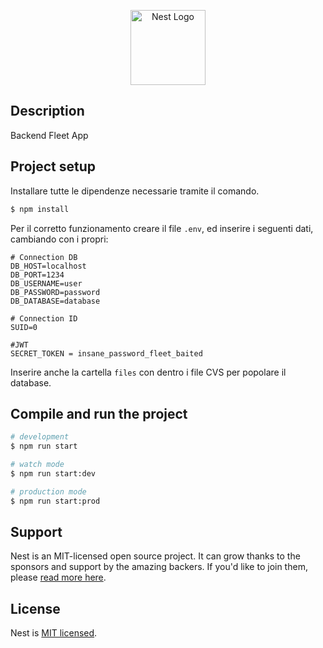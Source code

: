 <p align="center">
  <a href="http://nestjs.com/" target="blank"><img src="https://nestjs.com/img/logo-small.svg" width="120" alt="Nest Logo" /></a>
</p>

[circleci-image]: https://img.shields.io/circleci/build/github/nestjs/nest/master?token=abc123def456
[circleci-url]: https://circleci.com/gh/nestjs/nest

## Description

Backend Fleet App

## Project setup

Installare tutte le dipendenze necessarie tramite il comando.

```bash
$ npm install
```

Per il corretto funzionamento creare il file `.env`, ed inserire i seguenti dati, cambiando con i propri:

```env
# Connection DB
DB_HOST=localhost
DB_PORT=1234
DB_USERNAME=user
DB_PASSWORD=password
DB_DATABASE=database

# Connection ID
SUID=0

#JWT
SECRET_TOKEN = insane_password_fleet_baited
```

Inserire anche la cartella `files` con dentro i file CVS per popolare il database.

## Compile and run the project

```bash
# development
$ npm run start

# watch mode
$ npm run start:dev

# production mode
$ npm run start:prod
```

## Support

Nest is an MIT-licensed open source project. It can grow thanks to the sponsors and support by the amazing backers. If you'd like to join them, please [read more here](https://docs.nestjs.com/support).


## License

Nest is [MIT licensed](https://github.com/nestjs/nest/blob/master/LICENSE).
